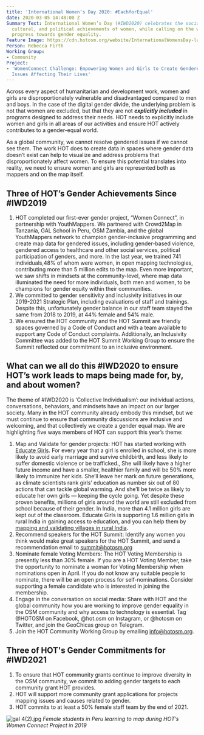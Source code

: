 ```yaml
---
title: 'International Women’s Day 2020: #EachforEqual'
date: 2020-03-05 14:48:00 Z
Summary Text: International Women’s Day (#IWD2020) celebrates the social, economic,
  cultural, and political achievements of women, while calling on the world to accelerate
  progress towards gender equality.
Feature Image: https://cdn.hotosm.org/website/InternationalWomensDay-landscape-purpleonwhite-242b5d-a4eed1.jpg
Person: Rebecca Firth
Working Group:
- Community
Project:
- 'WomenConnect Challenge: Empowering Women and Girls to Create Gendered Data About
  Issues Affecting Their Lives'
---
```


Across every aspect of humanitarian and development work, women and girls are disproportionately vulnerable and disadvantaged compared to men and boys. In the case of the digital gender divide, the underlying problem is not that women are excluded, but that they are not ***explicitly included*** in programs designed to address their needs. HOT needs to explicitly include women and girls in all areas of our activities and ensure HOT actively contributes to a gender-equal world.

As a global community, we cannot resolve gendered issues if we cannot see them. The work HOT does to create data in spaces where gender data doesn’t exist can help to visualize and address problems that disproportionately affect women. To ensure this potential translates into reality, we need to ensure women and girls are represented both as mappers and on the map itself.


## Three of HOT’s Gender Achievements Since #IWD2019
1. HOT completed our first-ever gender project, “Women Connect”, in partnership with YouthMappers. We partnered with Crowd2Map in Tanzania, GAL School in Peru, OSM Zambia, and the global YouthMappers network to champion gender-inclusive programming and create map data for gendered issues, including gender-based violence, gendered access to healthcare and other social services, political participation of genders, and more. In the last year, we trained 741 individuals,48% of whom were women, in open mapping technologies, contributing more than 5 million edits to the map. Even more important, we saw shifts in mindsets at the community-level, where map data illuminated the need for more individuals, both men and women, to be champions for gender equity within their communities. 
2. We committed to gender sensitivity and inclusivity initiatives in our 2019-2021 Strategic Plan, including evaluations of staff and trainings. Despite this, unfortunately gender balance in our staff team stayed the same from 2018 to 2019, at 44% female and 54% male.
3. We ensured the HOT community and the HOT Summit are friendly spaces governed by a Code of Conduct and with a team available to support any Code of Conduct complaints. Additionally, an Inclusivity Committee was added to the HOT Summit Working Group to ensure the Summit reflected our commitment to an inclusive environment.


## What can we all do this #IWD2020 to ensure HOT’s work leads to maps being made for, by, and about women? 
The theme of #IWD2020 is ‘Collective Individualism’: our individual actions, conversations, behaviors, and mindsets have an impact on our larger society. Many in the HOT community already embody this mindset, but we must continue to ensure that community discussions are inclusive and welcoming, and that collectively we create a gender equal map. We are highlighting five ways members of HOT can support this year’s theme:
1. Map and Validate for gender projects: HOT has started working with [Educate Girls](https://www.educategirls.ngo/). For every year that a girl is enrolled in school, she is more likely to avoid early marriage and survive childbirth, and less likely to suffer domestic violence or be trafficked., She will likely have a higher future income and have a smaller, healthier family and will be 50% more likely to immunize her kids. She’ll leave her mark on future generations, as climate scientists rank girls’ education as number six out of 80 actions that can tackle global warming. And she’ll be twice as likely to educate her own girls — keeping the cycle going. Yet despite these proven benefits, millions of girls around the world are still excluded from school because of their gender. In India, more than 4.1 million girls are kept out of the classroom. Educate Girls is supporting 1.6 million girls in rural India in gaining access to education, and you can help them by [mapping and validating villages in rural India](https://tasks.hotosm.org/contribute?difficulty=ALL&organisation=Educate%20Girls).
2. Recommend speakers for the HOT Summit: Identify any women you think would make great speakers for the HOT Summit, and send a recommendation email to summit@hotosm.org
3. Nominate female Voting Members: The HOT Voting Membership is presently less than 30% female. If you are a HOT Voting Member, take the opportunity to nominate a woman for Voting Membership when nominations open in April. If you do not know any suitable people to nominate, there will be an open process for self-nominations. Consider supporting a female candidate who is interested in joining the membership.
4. Engage in the conversation on social media: Share with HOT and the global community how you are working to improve gender equality in the OSM community and why access to technology is essential. Tag @HOTOSM on Facebook, @hot.osm on Instagram, or @hotosm on Twitter, and join the GeoChicas group on Telegram.
5. Join the HOT Community Working Group by emailing info@hotosm.org.


## Three of HOT's Gender Commitments for #IWD2021
1. To ensure that HOT community grants continue to improve diversity in the OSM community, we commit to adding gender targets to each community grant HOT provides.
2. HOT will support more community grant applications for projects mapping issues and causes related to gender.
3. HOT commits to at least a 50% female staff team by the end of 2021.

![gal 4(2).jpg](https://cdn.hotosm.org/website/gal+4(2).jpg)
*Female students in Peru learning to map during HOT’s Women Connect Project in 2019*
